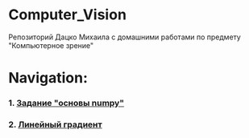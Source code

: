 # Computer_Vision
Репозиторий Дацко Михаила с домашними работами по предмету "Компьютерное зрение"

# Navigation:
### 1. [Задание "основы numpy"](./bases_of_numpy) 

### 2. [Линейный градиент](./linear_gradient) 

